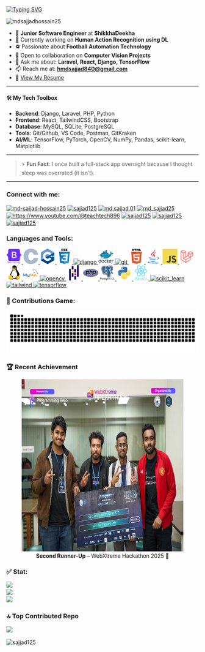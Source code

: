 [![Typing SVG](https://readme-typing-svg.demolab.com?font=Fira+Code&duration=1001&pause=1000&width=800&lines=%F0%9F%91%8B+Hi%2C+I'm+Md+Sajjad+Hossain;%F0%9F%94%A5+A+passionate+FullStack+developer+from+Bangladesh;%F0%9F%92%BB+The+tech+stack+I+use+is+Laravel%2C+React%2C+Django%2C+TailwindCSS)](https://git.io/typing-svg)

<p align="left"> <img src="https://komarev.com/ghpvc/?username=mdsajjadhossain25&label=Profile%20views&color=0e75b6&style=flat" alt="mdsajjadhossain25" /> </p>

- 💼 **Junior Software Engineer** at **ShikkhaDeekha**
- 🔭 Currently working on **Human Action Recognition using DL**
- ⚽ Passionate about **Football Automation Technology**
- 🤝 Open to collaboration on **Computer Vision Projects**
- 💬 Ask me about: **Laravel, React, Django, TensorFlow**
- 📫 Reach me at: **hmdsajjad840@gmail.com**
- 📄 [View My Resume](https://drive.google.com/file/d/1iUAymnnyKLAtU0XQy-y8xjJHm0x2_EJA/view?usp=sharing)

---

#### 🛠️ My Tech Toolbox

- **Backend**: Django, Laravel, PHP, Python  
- **Frontend**: React, TailwindCSS, Bootstrap  
- **Database**: MySQL, SQLite, PostgreSQL  
- **Tools**: Git/Github, VS Code, Postman, GitKraken  
- **AI/ML**: TensorFlow, PyTorch, OpenCV, NumPy, Pandas, scikit-learn, Matplotlib

---

> ⚡ **Fun Fact**: I once built a full-stack app overnight because I thought sleep was overrated (it isn’t).

---

<h3 align="left">Connect with me:</h3>
<p align="left">
<a href="https://linkedin.com/in/md-sajjad-hossain25" target="blank"><img align="center" src="https://raw.githubusercontent.com/rahuldkjain/github-profile-readme-generator/master/src/images/icons/Social/linked-in-alt.svg" alt="md-sajjad-hossain25" height="30" width="40" /></a>
<a href="https://kaggle.com/sajjad125" target="blank"><img align="center" src="https://raw.githubusercontent.com/rahuldkjain/github-profile-readme-generator/master/src/images/icons/Social/kaggle.svg" alt="sajjad125" height="30" width="40" /></a>
<a href="https://fb.com/md.sajjad.01" target="blank"><img align="center" src="https://raw.githubusercontent.com/rahuldkjain/github-profile-readme-generator/master/src/images/icons/Social/facebook.svg" alt="md.sajjad.01" height="30" width="40" /></a>
<a href="https://instagram.com/md_sajjad25" target="blank"><img align="center" src="https://raw.githubusercontent.com/rahuldkjain/github-profile-readme-generator/master/src/images/icons/Social/instagram.svg" alt="md_sajjad25" height="30" width="40" /></a>
<a href="https://www.youtube.com/@teachtech896" target="blank"><img align="center" src="https://raw.githubusercontent.com/rahuldkjain/github-profile-readme-generator/master/src/images/icons/Social/youtube.svg" alt="https://www.youtube.com/@teachtech896" height="30" width="40" /></a>
<a href="https://www.hackerrank.com/sajjad125" target="blank"><img align="center" src="https://raw.githubusercontent.com/rahuldkjain/github-profile-readme-generator/master/src/images/icons/Social/hackerrank.svg" alt="sajjad125" height="30" width="40" /></a>
<a href="https://www.leetcode.com/sajjad125" target="blank"><img align="center" src="https://raw.githubusercontent.com/rahuldkjain/github-profile-readme-generator/master/src/images/icons/Social/leet-code.svg" alt="sajjad125" height="30" width="40" /></a>
<a href="https://discord.gg/MJgQFBV5" target="blank"><img align="center" src="https://raw.githubusercontent.com/rahuldkjain/github-profile-readme-generator/master/src/images/icons/Social/discord.svg" alt="sajjad125" height="30" width="40" /></a>
</p>

<h3 align="left">Languages and Tools:</h3>
<p align="left"> <a href="https://getbootstrap.com" target="_blank" rel="noreferrer"> <img src="https://raw.githubusercontent.com/devicons/devicon/master/icons/bootstrap/bootstrap-plain-wordmark.svg" alt="bootstrap" width="40" height="40"/> </a> <a href="https://www.cprogramming.com/" target="_blank" rel="noreferrer"> <img src="https://raw.githubusercontent.com/devicons/devicon/master/icons/c/c-original.svg" alt="c" width="40" height="40"/> </a> <a href="https://www.w3schools.com/cpp/" target="_blank" rel="noreferrer"> <img src="https://raw.githubusercontent.com/devicons/devicon/master/icons/cplusplus/cplusplus-original.svg" alt="cplusplus" width="40" height="40"/> </a> <a href="https://www.w3schools.com/css/" target="_blank" rel="noreferrer"> <img src="https://raw.githubusercontent.com/devicons/devicon/master/icons/css3/css3-original-wordmark.svg" alt="css3" width="40" height="40"/> </a> <a href="https://www.djangoproject.com/" target="_blank" rel="noreferrer"> <img src="https://cdn.worldvectorlogo.com/logos/django.svg" alt="django" width="40" height="40"/> </a> <a href="https://www.docker.com/" target="_blank" rel="noreferrer"> <img src="https://raw.githubusercontent.com/devicons/devicon/master/icons/docker/docker-original-wordmark.svg" alt="docker" width="40" height="40"/> </a> <a href="https://git-scm.com/" target="_blank" rel="noreferrer"> <img src="https://www.vectorlogo.zone/logos/git-scm/git-scm-icon.svg" alt="git" width="40" height="40"/> </a> <a href="https://www.w3.org/html/" target="_blank" rel="noreferrer"> <img src="https://raw.githubusercontent.com/devicons/devicon/master/icons/html5/html5-original-wordmark.svg" alt="html5" width="40" height="40"/> </a> <a href="https://www.java.com" target="_blank" rel="noreferrer"> <img src="https://raw.githubusercontent.com/devicons/devicon/master/icons/java/java-original.svg" alt="java" width="40" height="40"/> </a> <a href="https://developer.mozilla.org/en-US/docs/Web/JavaScript" target="_blank" rel="noreferrer"> <img src="https://raw.githubusercontent.com/devicons/devicon/master/icons/javascript/javascript-original.svg" alt="javascript" width="40" height="40"/> </a> <a href="https://laravel.com/" target="_blank" rel="noreferrer"> <img src="https://github.com/laravel/art/blob/master/laravel-logo.svg" alt="laravel" width="40" height="40"/> </a> <a href="https://www.linux.org/" target="_blank" rel="noreferrer"> <img src="https://raw.githubusercontent.com/devicons/devicon/master/icons/linux/linux-original.svg" alt="linux" width="40" height="40"/> </a> <a href="https://www.mysql.com/" target="_blank" rel="noreferrer"> <img src="https://raw.githubusercontent.com/devicons/devicon/master/icons/mysql/mysql-original-wordmark.svg" alt="mysql" width="40" height="40"/> </a> <a href="https://opencv.org/" target="_blank" rel="noreferrer"> <img src="https://www.vectorlogo.zone/logos/opencv/opencv-icon.svg" alt="opencv" width="40" height="40"/> </a> <a href="https://pandas.pydata.org/" target="_blank" rel="noreferrer"> <img src="https://raw.githubusercontent.com/devicons/devicon/2ae2a900d2f041da66e950e4d48052658d850630/icons/pandas/pandas-original.svg" alt="pandas" width="40" height="40"/> </a> <a href="https://www.php.net" target="_blank" rel="noreferrer"> <img src="https://raw.githubusercontent.com/devicons/devicon/master/icons/php/php-original.svg" alt="php" width="40" height="40"/> </a> <a href="https://www.postgresql.org" target="_blank" rel="noreferrer"> <img src="https://raw.githubusercontent.com/devicons/devicon/master/icons/postgresql/postgresql-original-wordmark.svg" alt="postgresql" width="40" height="40"/> </a> <a href="https://www.python.org" target="_blank" rel="noreferrer"> <img src="https://raw.githubusercontent.com/devicons/devicon/master/icons/python/python-original.svg" alt="python" width="40" height="40"/> </a> <a href="https://reactjs.org/" target="_blank" rel="noreferrer"> <img src="https://raw.githubusercontent.com/devicons/devicon/master/icons/react/react-original-wordmark.svg" alt="react" width="40" height="40"/> </a> <a href="https://scikit-learn.org/" target="_blank" rel="noreferrer"> <img src="https://upload.wikimedia.org/wikipedia/commons/0/05/Scikit_learn_logo_small.svg" alt="scikit_learn" width="40" height="40"/> </a> <a href="https://tailwindcss.com/" target="_blank" rel="noreferrer"> <img src="https://www.vectorlogo.zone/logos/tailwindcss/tailwindcss-icon.svg" alt="tailwind" width="40" height="40"/> </a> <a href="https://www.tensorflow.org" target="_blank" rel="noreferrer"> <img src="https://www.vectorlogo.zone/logos/tensorflow/tensorflow-icon.svg" alt="tensorflow" width="40" height="40"/> </a> </p>

<h3 align="left">📝 Contributions Game:</h3>
<img src="https://raw.githubusercontent.com/mdsajjadhossain25/mdsajjadhossain25/output/snake.svg" alt="Snake animation" />

###

<h3 align="left">🏆 Recent Achievement</h3>

<p align="center">
  <figure>
    <img src="https://raw.githubusercontent.com/mdsajjadhossain25/mdsajjadhossain25/main/480227111_1032841538890439_247474762588192678_n.jpg" height="450" />
    <figcaption align="center"><strong>Second Runner-Up</strong> – WebXtreme Hackathon 2025 🎉</figcaption>
  </figure>
</p>



<h3 align="left">✅ Stat:</h3>

![](https://github-readme-stats.vercel.app/api?username=mdsajjadhossain25&theme=nightowl&hide_border=false&include_all_commits=false&count_private=false)<br/>
![](https://github-readme-streak-stats.herokuapp.com/?user=mdsajjadhossain25&theme=nightowl&hide_border=false)<br/>
![](https://github-readme-stats.vercel.app/api/top-langs/?username=mdsajjadhossain25&theme=nightowl&hide_border=false&include_all_commits=false&count_private=false&layout=compact)


### 🔝 Top Contributed Repo
![](https://github-contributor-stats.vercel.app/api?username=mdsajjadhossain25&limit=5&theme=gruvbox&combine_all_yearly_contributions=true)

<p><a href="https://www.buymeacoffee.com/sajjad125"> <img align="left" src="https://cdn.buymeacoffee.com/buttons/v2/default-yellow.png" height="50" width="210" alt="sajjad125" /></a></p><br><br>

